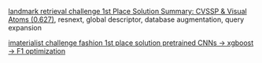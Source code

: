 [landmark retrieval challenge 1st Place Solution Summary: CVSSP & Visual Atoms (0.627)](https://www.kaggle.com/c/landmark-retrieval-challenge/discussion/57855), resnext, global descriptor, database augmentation, query expansion  

[imaterialist challenge fashion 1st place solution pretrained CNNs -> xgboost -> F1 optimization](https://www.kaggle.com/c/imaterialist-challenge-fashion-2018/discussion/57944)
